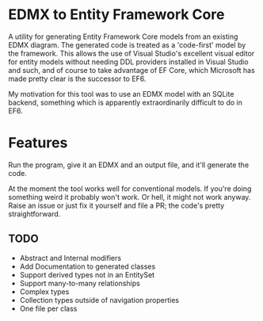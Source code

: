 # EDMX to Entity Framework Core
A utility for generating Entity Framework Core models from an existing EDMX diagram. The generated code is treated as a 'code-first' model by the framework. This allows the use of Visual Studio's excellent visual editor for entity models without needing DDL providers installed in Visual Studio and such, and of course to take advantage of EF Core, which Microsoft has made pretty clear is the successor to EF6.

My motivation for this tool was to use an EDMX model with an SQLite backend, something which is apparently extraordinarily difficult to do in EF6.

# Features

Run the program, give it an EDMX and an output file, and it'll generate the code.

At the moment the tool works well for conventional models. If you're doing something weird it probably won't work. Or hell, it might not work anyway. Raise an issue or just fix it yourself and file a PR; the code's pretty straightforward.

## TODO

* Abstract and Internal modifiers
* Add Documentation to generated classes
* Support derived types not in an EntitySet
* Support many-to-many relationships
* Complex types
* Collection types outside of navigation properties
* One file per class
